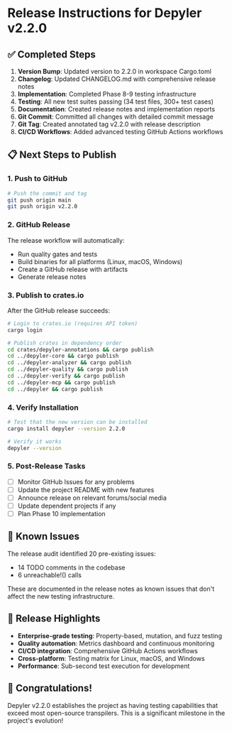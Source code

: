 # Release Instructions for Depyler v2.2.0

## ✅ Completed Steps

1. **Version Bump**: Updated version to 2.2.0 in workspace Cargo.toml
2. **Changelog**: Updated CHANGELOG.md with comprehensive release notes
3. **Implementation**: Completed Phase 8-9 testing infrastructure
4. **Testing**: All new test suites passing (34 test files, 300+ test cases)
5. **Documentation**: Created release notes and implementation reports
6. **Git Commit**: Committed all changes with detailed commit message
7. **Git Tag**: Created annotated tag v2.2.0 with release description
8. **CI/CD Workflows**: Added advanced testing GitHub Actions workflows

## 📋 Next Steps to Publish

### 1. Push to GitHub

```bash
# Push the commit and tag
git push origin main
git push origin v2.2.0
```

### 2. GitHub Release

The release workflow will automatically:
- Run quality gates and tests
- Build binaries for all platforms (Linux, macOS, Windows)
- Create a GitHub release with artifacts
- Generate release notes

### 3. Publish to crates.io

After the GitHub release succeeds:

```bash
# Login to crates.io (requires API token)
cargo login

# Publish crates in dependency order
cd crates/depyler-annotations && cargo publish
cd ../depyler-core && cargo publish
cd ../depyler-analyzer && cargo publish  
cd ../depyler-quality && cargo publish
cd ../depyler-verify && cargo publish
cd ../depyler-mcp && cargo publish
cd ../depyler && cargo publish
```

### 4. Verify Installation

```bash
# Test that the new version can be installed
cargo install depyler --version 2.2.0

# Verify it works
depyler --version
```

### 5. Post-Release Tasks

- [ ] Monitor GitHub Issues for any problems
- [ ] Update the project README with new features
- [ ] Announce release on relevant forums/social media
- [ ] Update dependent projects if any
- [ ] Plan Phase 10 implementation

## 📝 Known Issues

The release audit identified 20 pre-existing issues:
- 14 TODO comments in the codebase
- 6 unreachable!() calls

These are documented in the release notes as known issues that don't affect the new testing infrastructure.

## 🚀 Release Highlights

- **Enterprise-grade testing**: Property-based, mutation, and fuzz testing
- **Quality automation**: Metrics dashboard and continuous monitoring
- **CI/CD integration**: Comprehensive GitHub Actions workflows
- **Cross-platform**: Testing matrix for Linux, macOS, and Windows
- **Performance**: Sub-second test execution for development

## 🎉 Congratulations!

Depyler v2.2.0 establishes the project as having testing capabilities that exceed most open-source transpilers. This is a significant milestone in the project's evolution!